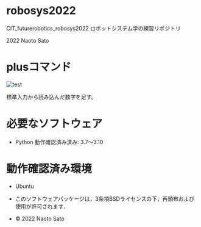 # robosys2022
CIT_futurerobotics_robosys2022
ロボットシステム学の練習リポジトリ

2022 Naoto Sato

# plusコマンド
![test](https://github.com/Nao107010/robosys2022/actions/workflows/test.yml/badge.svg)

標準入力から読み込んだ数字を足す。

# 必要なソフトウェア
* Python
 動作確認済み済み: 3.7～3.10

# 動作確認済み環境
* Ubuntu

* このソフトウェアパッケージは，3条項BSDライセンスの下，再頒布および使用が許可されます．
* © 2022 Naoto Sato

